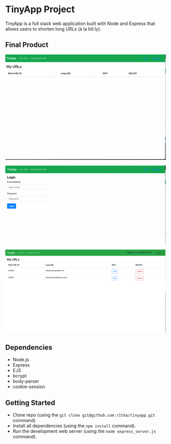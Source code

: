 # TinyApp Project

TinyApp is a full stack web application built with Node and Express that allows users to shorten long URLs (à la bit.ly).

## Final Product

!["screenshot of URLs page"](https://github.com/r1tka/tinyapp/blob/main/docks/home%20page.png?raw=true)

!["screenshot of login page"](https://github.com/r1tka/tinyapp/blob/main/docks/login%20page.png?raw=true)

!["screenshot of my URLs page"](https://github.com/r1tka/tinyapp/blob/main/docks/my%20urls%20page.png?raw=true)

## Dependencies

- Node.js
- Express
- EJS
- bcrypt
- body-parser
- cookie-session

## Getting Started

- Clone repo (using the `git clone git@github.com:r1tka/tinyapp.git` command)
- Install all dependencies (using the `npm install` command).
- Run the development web server (using the `node express_server.js` command).